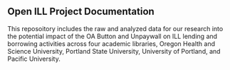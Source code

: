 ## Open ILL Project Documentation

This reposoitory includes the raw and analyzed data for our research into the potential impact of the OA Button and Unpaywall on ILL lending and borrowing activities across four academic libraries, Oregon Health and Science University, Portland State University, University of Portland, and Pacific University.


